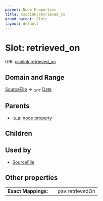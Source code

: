 ```yaml
---
parent: Node Properties
title: csolink:retrieved_on
grand_parent: Slots
layout: default
---
```


# Slot: retrieved_on




URI: [csolink:retrieved_on](https://w3id.org/csolink/vocab/retrieved_on)

## Domain and Range

[SourceFile](SourceFile.md) ->  <sub>OPT</sub> [Date](types/Date.md)

## Parents

 *  is_a: [node property](node_property.md)

## Children


## Used by

 * [SourceFile](SourceFile.md)

## Other properties

|  |  |  |
| --- | --- | --- |
| **Exact Mappings:** | | pav:retrievedOn |

